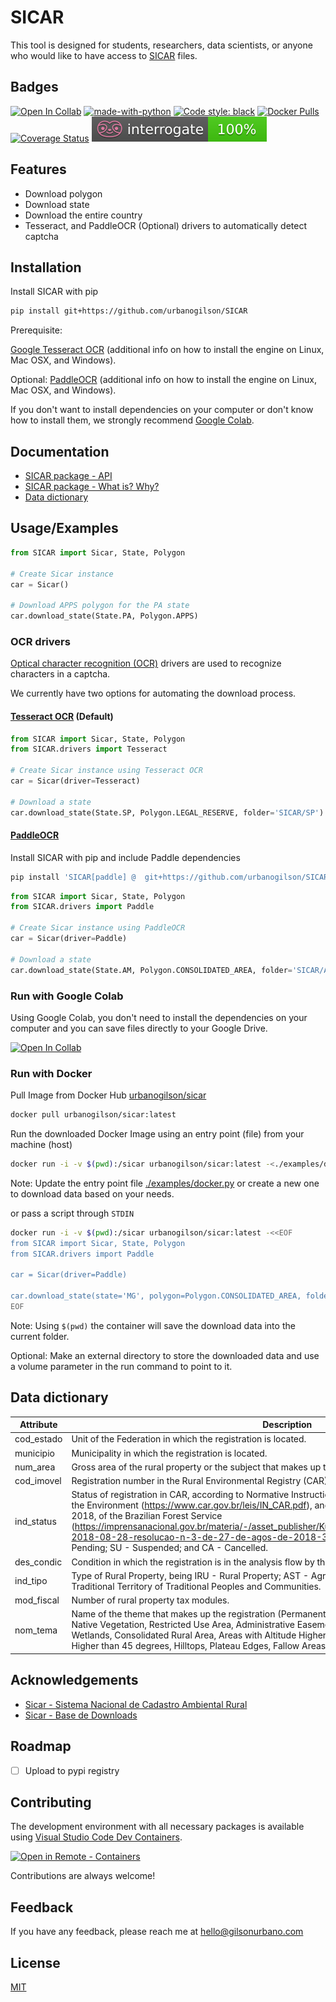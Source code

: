 # SICAR

This tool is designed for students, researchers, data scientists, or anyone who would like to have access to [SICAR](https://car.gov.br/publico/imoveis/index) files.

## Badges

[![Open In Collab](.github/colab-badge.svg)](https://colab.research.google.com/github/urbanogilson/SICAR/blob/main/examples/colab.ipynb)
[![made-with-python](https://img.shields.io/badge/Made%20with-Python-1f425f.svg)](https://www.python.org/)
[![Code style: black](https://img.shields.io/badge/code%20style-black-000000.svg)](https://github.com/psf/black)
[![Docker Pulls](https://img.shields.io/docker/pulls/urbanogilson/sicar)](https://hub.docker.com/r/urbanogilson/sicar)
[![Coverage Status](https://coveralls.io/repos/github/urbanogilson/SICAR/badge.svg?branch=main)](https://coveralls.io/github/urbanogilson/SICAR?branch=main)
[![interrogate](.github/interrogate_badge.svg)](https://interrogate.readthedocs.io/)

## Features

- Download polygon
- Download state
- Download the entire country
- Tesseract, and PaddleOCR (Optional) drivers to automatically detect captcha

## Installation

Install SICAR with pip

```bash
pip install git+https://github.com/urbanogilson/SICAR
```

Prerequisite:

[Google Tesseract OCR](https://github.com/tesseract-ocr/tesseract) (additional info on how to install the engine on Linux, Mac OSX, and Windows).

Optional: [PaddleOCR](https://github.com/PaddlePaddle/PaddleOCR) (additional info on how to install the engine on Linux, Mac OSX, and Windows).

If you don't want to install dependencies on your computer or don't know how to install them, we strongly recommend [Google Colab](#run-with-google-colab).

## Documentation

- [SICAR package - API](https://gilsonurbano.com/sicar-api/)
- [SICAR package - What is? Why?](https://gilsonurbano.com/posts/sicar/)
- [Data dictionary](#data-dictionary)

## Usage/Examples

```python
from SICAR import Sicar, State, Polygon

# Create Sicar instance
car = Sicar()

# Download APPS polygon for the PA state
car.download_state(State.PA, Polygon.APPS)
```

### OCR drivers

[Optical character recognition (OCR)](https://en.wikipedia.org/wiki/Optical_character_recognition) drivers are used to recognize characters in a captcha.

We currently have two options for automating the download process.

#### [Tesseract OCR](https://github.com/tesseract-ocr/tesseract) (Default)

```python
from SICAR import Sicar, State, Polygon
from SICAR.drivers import Tesseract

# Create Sicar instance using Tesseract OCR
car = Sicar(driver=Tesseract)

# Download a state
car.download_state(State.SP, Polygon.LEGAL_RESERVE, folder='SICAR/SP')
```

#### [PaddleOCR](https://github.com/PaddlePaddle/PaddleOCR)

Install SICAR with pip and include Paddle dependencies

```bash
pip install 'SICAR[paddle] @  git+https://github.com/urbanogilson/SICAR'
```

```python
from SICAR import Sicar, State, Polygon
from SICAR.drivers import Paddle

# Create Sicar instance using PaddleOCR
car = Sicar(driver=Paddle)

# Download a state
car.download_state(State.AM, Polygon.CONSOLIDATED_AREA, folder='SICAR/AM')
```

### Run with Google Colab

Using Google Colab, you don't need to install the dependencies on your computer and you can save files directly to your Google Drive.

[![Open In Collab](https://colab.research.google.com/assets/colab-badge.svg)](https://colab.research.google.com/github/urbanogilson/SICAR/blob/main/examples/colab.ipynb)

### Run with Docker

Pull Image from Docker Hub [urbanogilson/sicar](https://hub.docker.com/r/urbanogilson/sicar)

```sh
docker pull urbanogilson/sicar:latest
```

Run the downloaded Docker Image using an entry point (file) from your machine (host)

```sh
docker run -i -v $(pwd):/sicar urbanogilson/sicar:latest -<./examples/docker.py
```

Note: Update the entry point file [./examples/docker.py](./examples/docker.py) or create a new one to download data based on your needs.

or pass a script through `STDIN`

```sh
docker run -i -v $(pwd):/sicar urbanogilson/sicar:latest -<<EOF
from SICAR import Sicar, State, Polygon
from SICAR.drivers import Paddle

car = Sicar(driver=Paddle)

car.download_state(state='MG', polygon=Polygon.CONSOLIDATED_AREA, folder='MG')
EOF
```

Note: Using `$(pwd)` the container will save the download data into the current folder.

Optional: Make an external directory to store the downloaded data and use a volume parameter in the run command to point to it.

## Data dictionary

| **Attribute** | **Description**                                              |
|---------------|--------------------------------------------------------------|
| cod_estado    | Unit of the Federation in which the registration is located. |
| municipio     | Municipality in which the registration is located. |
| num_area      | Gross area of the rural property or the subject that makes up the registry, in hectare. |
| cod_imovel    | Registration number in the Rural Environmental Registry (CAR). |
| ind_status    | Status of registration in CAR, according to Normative Instruction no. 2, of May 6, 2014, of the Ministry of the Environment (https://www.car.gov.br/leis/IN_CAR.pdf), and the Resolution No. 3, of August 27, 2018, of the Brazilian Forest Service (https://imprensanacional.gov.br/materia/-/asset_publisher/Kujrw0TZC2Mb/content/id/38537086/do1-2018-08-28-resolucao-n-3-de-27-de-agos-de-2018-38536774), being AT - Active; PE - Pending; SU - Suspended; and CA - Cancelled. |
| des_condic    | Condition in which the registration is in the analysis flow by the competent body. |
| ind_tipo      | Type of Rural Property, being IRU - Rural Property; AST - Agrarian Reform Settlements; PCT - Traditional Territory of Traditional Peoples and Communities. |
| mod_fiscal    | Number of rural property tax modules. |
| nom_tema      | Name of the theme that makes up the registration (Permanent Preservation Area, Path, Remnant of Native Vegetation, Restricted Use Area, Administrative Easement, Legal Reserve, Hydrography, Wetlands, Consolidated Rural Area, Areas with Altitude Higher than 1800 meters, Areas with Slopes Higher than 45 degrees, Hilltops, Plateau Edges, Fallow Areas, Mangroves and Restinga). |

## Acknowledgements

- [Sicar - Sistema Nacional de Cadastro Ambiental Rural](https://www.car.gov.br/)
- [Sicar - Base de Downloads](https://consultapublica.car.gov.br/publico/estados/downloads)

## Roadmap

- [ ] Upload to pypi registry

## Contributing

The development environment with all necessary packages is available using [Visual Studio Code Dev Containers](https://code.visualstudio.com/docs/remote/containers).

[![Open in Remote - Containers](https://img.shields.io/static/v1?label=Remote%20-%20Containers&message=Open&color=blue&logo=visualstudiocode)](https://vscode.dev/redirect?url=vscode://ms-vscode-remote.remote-containers/cloneInVolume?url=https://github.com/urbanogilson/SICAR)

Contributions are always welcome!

## Feedback

If you have any feedback, please reach me at hello@gilsonurbano.com

## License

[MIT](LICENSE)
